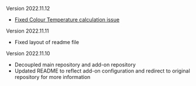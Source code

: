 Version 2022.11.12
- [Fixed Colour Temperature calculation issue](https://github.com/dvdgeisler/DirigeraClient/issues/33)

Version 2022.11.11
- Fixed layout of readme file

Version 2022.11.10
- Decoupled main repository and add-on repository
- Updated README to reflect add-on configuration and redirect to original repository for more information